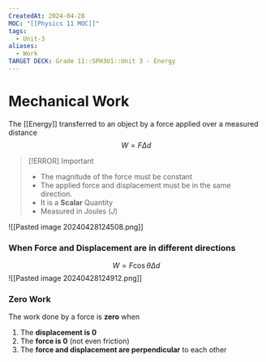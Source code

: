 ```yaml
---
CreatedAt: 2024-04-28
MOC: "[[Physics 11 MOC]]"
tags:
  - Unit-3
aliases:
  - Work
TARGET DECK: Grade 11::SPH3U1::Unit 3 - Energy
---
```


# Mechanical Work
The [[Energy]] transferred to an object by a force applied over a measured distance
$$W = F\Delta d$$
<!--ID: 1715686690918-->


> [!ERROR] Important
> - The magnitude of the force must be constant
> - The applied force and displacement must be in the same direction.
> - It is a **Scalar** Quantity
> - Measured in Joules ($J$)

![[Pasted image 20240428124508.png]]

### When Force and Displacement are in different directions
$$ W = F\cos \theta \Delta d$$
![[Pasted image 20240428124912.png]]


### Zero Work
The work done by a force is **zero** when

1. The **displacement is 0**
2. The **force is 0** (not even friction)
3. The **force and displacement are perpendicular** to each other
